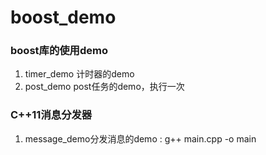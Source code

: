 # boost_demo
### boost库的使用demo
1. timer_demo 计时器的demo
2. post_demo post任务的demo，执行一次



### C++11消息分发器

1. message_demo分发消息的demo   :  g++ main.cpp -o main

